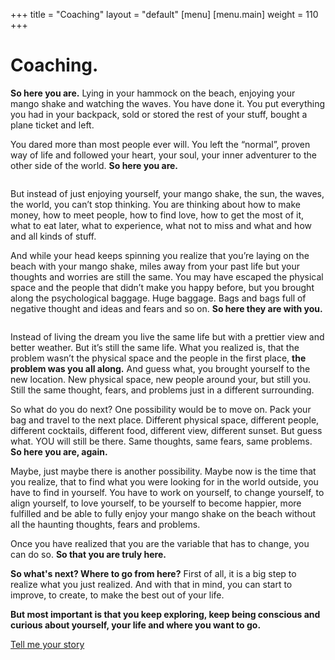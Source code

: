 +++
title = "Coaching"
layout = "default"
[menu]
    [menu.main]
        weight = 110
+++

<h1 id="title-my-blog">Coaching.</h1>

**So here you are.** Lying in your hammock on the beach, enjoying your mango shake and watching the waves. You have done it. You put everything you had in your backpack, sold or stored the rest of your stuff, bought a plane ticket and left.

You dared more than most people ever will. You left the “normal”, proven way of life and followed your heart, your soul, your inner adventurer to the other side of the world. **So here you are.**

<img class="img-text" src="/img/swing-beach.jpg" alt="">

But instead of just enjoying yourself, your mango shake, the sun, the waves, the world, you can’t stop thinking. You are thinking about how to make money, how to meet people, how to find love, how to get the most of it, what to eat later, what to experience, what not to miss and what and how and all kinds of stuff.

And while your head keeps spinning you realize that you’re laying on the beach with your mango shake, miles away from your past life but your thoughts and worries are still the same. You may have escaped the physical space and the people that didn’t make you happy before, but you brought along the psychological baggage. Huge baggage. Bags and bags full of negative thought and ideas and fears and so on. **So here they are with you.**

<img class="img-text" src="/img/packing-up.jpg" alt="">

Instead of living the dream you live the same life but with a prettier view and better weather. But it’s still the same life. What you realized is, that the problem wasn’t the physical space and the people in the first place, **the problem was you all along.** And guess what, you brought yourself to the new location. New physical space, new people around your, but still you. Still the same thought, fears, and problems just in a different surrounding. 

So what do you do next? One possibility would be to move on. Pack your bag and travel to the next place. Different physical space, different people, different cocktails, different food, different view, different sunset. But guess what. YOU will still be there. Same thoughts, same fears, same problems. **So here you are, again.** 

Maybe, just maybe there is another possibility. Maybe now is the time that you realize, that to find what you were looking for in the world outside, you have to find in yourself. You have to work on yourself, to change yourself, to align yourself, to love yourself, to be yourself to become happier, more fulfilled and be able to fully enjoy your mango shake on the beach without all the haunting thoughts, fears and problems.

Once you have realized that you are the variable that has to change, you can do so. **So that you are truly here.**

**So what's next? Where to go from here?**
First of all, it is a big step to realize what you just realized. And with that in mind, you can start to improve, to create, to make the best out of your life. <!-- **How to do so?** You can start by reading some of my <a href="/blog">blog posts</a>, find some <a href="/resources">inspring resources</a> or <a href="/contact">get in touch with me</a>. -->

**But most important is that you keep exploring, keep being conscious and curious about yourself, your life and where you want to go.**

<div class="container-button">
	<a class="button" href="mailto:hi@verenaortlieb.com?subject=My Story">
		Tell me your story
	</a>
</div>
<!-- 
<p class="best">Never stop improving.<br/>
Best,</p>
<p class="signature">Verena</p> -->
